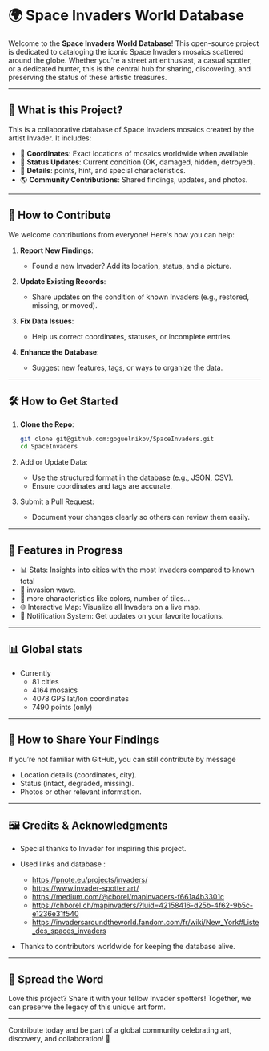 # 🌍 Space Invaders World Database

Welcome to the **Space Invaders World Database**! This open-source project is dedicated to cataloging the iconic Space Invaders mosaics scattered around the globe. Whether you're a street art enthusiast, a casual spotter, or a dedicated hunter, this is the central hub for sharing, discovering, and preserving the status of these artistic treasures.

---

## 🚀 What is this Project?

This is a collaborative database of Space Invaders mosaics created by the artist Invader. It includes:

- 📍 **Coordinates**: Exact locations of mosaics worldwide when available
- 📸 **Status Updates**: Current condition (OK, damaged, hidden, detroyed).
- 🌈 **Details**: points, hint, and special characteristics.
- 🌎 **Community Contributions**: Shared findings, updates, and photos.

---

## 🤝 How to Contribute

We welcome contributions from everyone! Here's how you can help:

1. **Report New Findings**:
   - Found a new Invader? Add its location, status, and a picture.
   
2. **Update Existing Records**:
   - Share updates on the condition of known Invaders (e.g., restored, missing, or moved).

3. **Fix Data Issues**:
   - Help us correct coordinates, statuses, or incomplete entries.

4. **Enhance the Database**:
   - Suggest new features, tags, or ways to organize the data.

---

## 🛠 How to Get Started

1. **Clone the Repo**:
   ```bash
   git clone git@github.com:goguelnikov/SpaceInvaders.git
   cd SpaceInvaders
   
2. Add or Update Data:
   - Use the structured format in the database (e.g., JSON, CSV).
   - Ensure coordinates and tags are accurate.

3. Submit a Pull Request:
   - Document your changes clearly so others can review them easily.

---

## 🌟 Features in Progress
   - 📊 Stats: Insights into cities with the most Invaders compared to known total
   - 🌊 invasion wave.
   - 🛒 more characteristics like colors, number of tiles...
   - 🌐 Interactive Map: Visualize all Invaders on a live map.
   - 🔔 Notification System: Get updates on your favorite locations.

---

## 📊 Global stats
   - Currently
      * 81 cities
      * 4164 mosaics
      * 4078 GPS lat/lon coordinates
      * 7490 points (only)

---

## 📩 How to Share Your Findings
If you’re not familiar with GitHub, you can still contribute by message

   - Location details (coordinates, city).
   - Status (intact, degraded, missing).
   - Photos or other relevant information.

---

## 🖼 Credits & Acknowledgments
   - Special thanks to Invader for inspiring this project.
   - Used links and database :
      * https://pnote.eu/projects/invaders/
      * https://www.invader-spotter.art/
      * https://medium.com/@cborel/mapinvaders-f661a4b3301c
      * https://chborel.ch/mapinvaders/?luid=42158416-d25b-4f62-9b5c-e1236e31f540
      * https://invadersaroundtheworld.fandom.com/fr/wiki/New_York#Liste_des_spaces_invaders

   - Thanks to contributors worldwide for keeping the database alive.

---

## 📢 Spread the Word
Love this project? Share it with your fellow Invader spotters! Together, we can preserve the legacy of this unique art form.

---

Contribute today and be part of a global community celebrating art, discovery, and collaboration! 🌌
